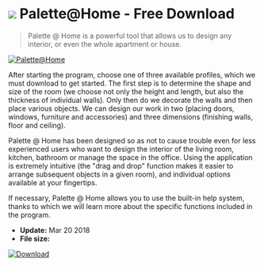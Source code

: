 # ![](https://cdn.softexe.net/static/icon/win.gif) Palette@Home  - Free Download

> Palette @ Home is a powerful tool that allows us to design any interior, or even the whole apartment or house.

[![Palette@Home](https://gallery.dpcdn.pl/imgc/Tools/81235/g_-_420x350_1.5_-_xac27c4a0-8b39-4c5f-9ebe-4f626e53540d.jpg)](https://softexe.net/win/multimedia/graphics-design/palette-home:pReba.html)

After starting the program, choose one of three available profiles, which we must download to get started. The first step is to determine the shape and size of the room (we choose not only the height and length, but also the thickness of individual walls). Only then do we decorate the walls and then place various objects. We can design our work in two (placing doors, windows, furniture and accessories) and three dimensions (finishing walls, floor and ceiling).
 
 Palette @ Home has been designed so as not to cause trouble even for less experienced users who want to design the interior of the living room, kitchen, bathroom or manage the space in the office. Using the application is extremely intuitive (the "drag and drop" function makes it easier to arrange subsequent objects in a given room), and individual options available at your fingertips.
 
 If necessary, Palette @ Home allows you to use the built-in help system, thanks to which we will learn more about the specific functions included in the program.


- **Update:** Mar 20 2018
- **File size:** 

[![Download](https://cdn.softexe.net/static/img/download.png)](https://softexe.net/win/multimedia/graphics-design/palette-home:pReba.html)

